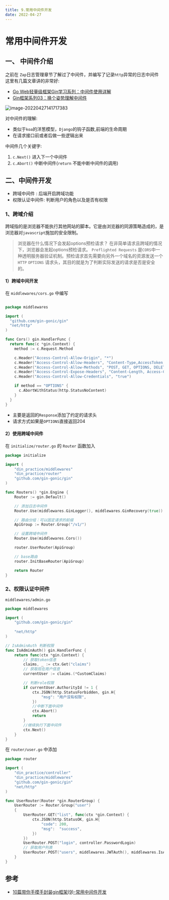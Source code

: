 ```yaml
---
title: 9.常用中间件开发
date: 2022-04-27
---
```


# 常用中间件开发

## 一、 中间件介绍

之前在 `Zap`日志管理章节了解过了中间件，并编写了记录`http`异常的日志中间件
这里有几篇文章讲的非常好:

- [Go Web轻量级框架Gin学习系列：中间件使用详解](https://juejin.cn/post/6844904119249944583)
- [Gin框架系列03：换个姿势理解中间件](https://juejin.cn/post/6844903833164857358)

![image-20220427141717383](https://ian-kevin.oss-cn-beijing.aliyuncs.com/img/image-20220427141717383-20220428103431126.png)

对中间件的理解: 

- 类似于`koa`的洋葱模型，`Django`的钩子函数,前端的生命周期 
- 在请求接口前或者后做一些逻辑出来 

中间件几个关键字: 

1. `c.Next()` 进入下一个中间件 
2. `c.Abort()` 中断中间件(`return` 不能中断中间件的调用)

## 二、中间件开发

- 跨域中间件 : 后端开启跨域功能 
- 权限认证中间件: 判断用户的角色以及是否有权限

### 1、跨域介绍

跨域指的是浏览器不能执行其他网站的脚本。它是由浏览器的同源策略造成的，是浏览器对`javascript`施加的安全限制。 

> 浏览器在什么情况下会发起options预检请求？ 
> 在非简单请求且跨域的情况下，浏览器会发起options预检请求。 `Preflighted Requests` 是`CORS`中一种透明服务器验证机制。预检请求首先需要向另外一个域名的资源发送一个 `HTTP` `OPTIONS` 请求头，其目的就是为了判断实际发送的请求是否是安全的。

#### 1）跨域中间开发

在 `middlewares/cors.go` 中编写

```go

package middlewares

import (
  "github.com/gin-gonic/gin"
  "net/http"
)

func Cors() gin.HandlerFunc {
  return func(c *gin.Context) {
    method := c.Request.Method

    c.Header("Access-Control-Allow-Origin", "*")
    c.Header("Access-Control-Allow-Headers", "Content-Type,AccessToken,X-CSRF-Token, Authorization, Token, x-token")
    c.Header("Access-Control-Allow-Methods", "POST, GET, OPTIONS, DELETE, PATCH, PUT")
    c.Header("Access-Control-Expose-Headers", "Content-Length, Access-Control-Allow-Origin, Access-Control-Allow-Headers, Content-Type")
    c.Header("Access-Control-Allow-Credentials", "true")

    if method == "OPTIONS" {
      c.AbortWithStatus(http.StatusNoContent)
    }
  }
}
```

- 主要是返回的`Response`添加了约定的请求头
- 请求方式如果是`OPTIONS`直接返回204

#### 2）使用跨域中间件

在 `initialize/router.go` 的 `Router` 函数加入

```go
package initialize

import (
	"din_practice/middlewares"
	"din_practice/router"
	"github.com/gin-gonic/gin"
)

func Routers() *gin.Engine {
	Router := gin.Default()

	// 添加日志中间件
	Router.Use(middlewares.GinLogger(), middlewares.GinRecovery(true))

	// 路由分组：可以固定请求的前缀
	ApiGroup := Router.Group("/v1/")

	// 设置跨域中间件
	Router.Use(middlewares.Cors())

	router.UserRouter(ApiGroup)

	// base路由
	router.InitBaseRouter(ApiGroup)

	return Router
}
```

### 2、权限认证中间件

`middlewares/admin.go`

```go
package middlewares

import (
	"github.com/gin-gonic/gin"
	
	"net/http"
)

// IsAdminAuth 判断权限
func IsAdminAuth() gin.HandlerFunc {
	return func(ctx *gin.Context) {
		// 获取token信息
		claims, _ := ctx.Get("claims")
		// 获取现在用户信息
		currentUser := claims.(*CustomClaims)

		// 判断role权限
		if currentUser.AuthorityId != 1 {
			ctx.JSON(http.StatusForbidden, gin.H{
				"msg": "用户没有权限",
			})
			//中断下面中间件
			ctx.Abort()
			return
		}
		//继续执行下面中间件
		ctx.Next()
	}
}
```

在 `router/user.go` 中添加

```go
package router

import (
	"din_practice/controller"
	"din_practice/middlewares"
	"github.com/gin-gonic/gin"
	"net/http"
)

func UserRouter(Router *gin.RouterGroup) {
	UserRouter := Router.Group("user")
	{
		UserRouter.GET("list", func(ctx *gin.Context) {
			ctx.JSON(http.StatusOK, gin.H{
				"code": 200,
				"msg":  "success",
			})
		})
		UserRouter.POST("login", controller.PasswordLogin)
		// 获取用户列表
		UserRouter.POST("users", middlewares.JWTAuth(), middlewares.IsAdminAuth(), controller.GetUserList)
	}
}
```





## 参考

- [10篇带你手摸手封装gin框架(9)-常用中间件开发](https://juejin.cn/post/6973522761314467871)



















